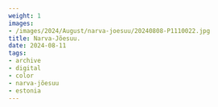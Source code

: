 ```yaml
---
weight: 1
images:
- /images/2024/August/narva-joesuu/20240808-P1110022.jpg
title: Narva-Jõesuu.
date: 2024-08-11
tags:
- archive
- digital
- color
- narva-jõesuu
- estonia
---
```


